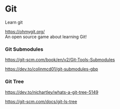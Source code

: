 # Git

Learn git


https://ohmygit.org/
<br>
An open source game about learning Git!


### Git Submodules

https://git-scm.com/book/en/v2/Git-Tools-Submodules

https://dev.to/colinmcd01/git-submodules-gbp

### Git Tree


https://dev.to/nichartley/whats-a-git-tree-5149

https://git-scm.com/docs/git-ls-tree
